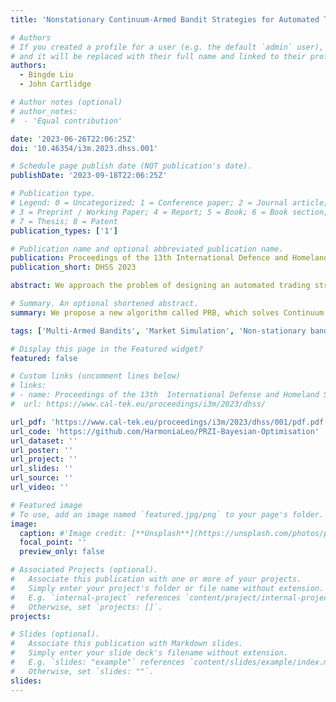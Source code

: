 ```yaml
---
title: 'Nonstationary Continuum-Armed Bandit Strategies for Automated Trading in a Simulated Financial Market'

# Authors
# If you created a profile for a user (e.g. the default `admin` user), write the username (folder name) here
# and it will be replaced with their full name and linked to their profile.
authors:
  - Bingde Liu
  - John Cartlidge

# Author notes (optional)
# author_notes:
#  - 'Equal contribution'

date: '2023-06-26T22:06:25Z'
doi: '10.46354/i3m.2023.dhss.001'

# Schedule page publish date (NOT publication's date).
publishDate: '2023-09-18T22:06:25Z'

# Publication type.
# Legend: 0 = Uncategorized; 1 = Conference paper; 2 = Journal article;
# 3 = Preprint / Working Paper; 4 = Report; 5 = Book; 6 = Book section;
# 7 = Thesis; 8 = Patent
publication_types: ['1']

# Publication name and optional abbreviated publication name.
publication: Proceedings of the 13th International Defence and Homeland Security Simulation Worskhop
publication_short: DHSS 2023

abstract: We approach the problem of designing an automated trading strategy that can consistently profit by adapting to changing market conditions. This challenge can be framed as a Nonstationary Continuum-Armed Bandit (NCAB) problem. To solve the NCAB problem, we propose PRBO, a novel trading algorithm that uses Bayesian optimization and a ``bandit-over-bandit'' framework to dynamically adjust strategy parameters in response to market conditions. We use Bristol Stock Exchange (BSE) to simulate financial markets containing heterogeneous populations of automated trading agents and compare PRBO with PRSH, a reference trading strategy that adapts strategy parameters through stochastic hill-climbing. Results show that PRBO generates significantly more profit than PRSH, despite having fewer hyperparameters to tune. The code for PRBO and performing experiments is available online open-source (this https URL).

# Summary. An optional shortened abstract.
summary: We propose a new algorithm called PRB, which solves Continuum Bandits problem by Bayesian optimization, and solves Non-stationary Bandits problem by a novel “bandit-over-bandit” framework.

tags: ['Multi-Armed Bandits', 'Market Simulation', 'Non-stationary bandits', 'Continuum bandits', 'Softmax Epsilon-Greedy', 'Bayesian optimization', 'Hypothesis test' ]

# Display this page in the Featured widget?
featured: false

# Custom links (uncomment lines below)
# links:
# - name: Proceedings of the 13th  International Defense and Homeland Security Simulation Workshop DHSS
#  url: https://www.cal-tek.eu/proceedings/i3m/2023/dhss/

url_pdf: 'https://www.cal-tek.eu/proceedings/i3m/2023/dhss/001/pdf.pdf'
url_code: 'https://github.com/HarmoniaLeo/PRZI-Bayesian-Optimisation'
url_dataset: ''
url_poster: ''
url_project: ''
url_slides: ''
url_source: ''
url_video: ''

# Featured image
# To use, add an image named `featured.jpg/png` to your page's folder.
image:
  caption: #'Image credit: [**Unsplash**](https://unsplash.com/photos/pLCdAaMFLTE)'
  focal_point: ''
  preview_only: false

# Associated Projects (optional).
#   Associate this publication with one or more of your projects.
#   Simply enter your project's folder or file name without extension.
#   E.g. `internal-project` references `content/project/internal-project/index.md`.
#   Otherwise, set `projects: []`.
projects:

# Slides (optional).
#   Associate this publication with Markdown slides.
#   Simply enter your slide deck's filename without extension.
#   E.g. `slides: "example"` references `content/slides/example/index.md`.
#   Otherwise, set `slides: ""`.
slides: 
---
```


<!-- {{% callout note %}}
Click the _Cite_ button above to demo the feature to enable visitors to import publication metadata into their reference management software.
{{% /callout %}}

{{% callout note %}}
Create your slides in Markdown - click the _Slides_ button to check out the example.
{{% /callout %}}

Supplementary notes can be added here, including [code, math, and images](https://wowchemy.com/docs/writing-markdown-latex/). -->
